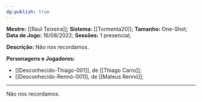 ```yaml
---
dg-publish: true
---
```

**Mestre:** [[Raul Teixeira]];
**Sistema:**  [[Tormenta20]];
**Tamanho:** One-Shot;
**Data de Jogo:** 16/08/2022;
**Sessões:** 1 presencial;

**Descrição:** Não nos recordamos.

**Personagens e Jogadores:**
- [[Desconhecido-Thiago-001]], de [[Thiago Carro]];
- [[Desconhecido-Rennó-001]], de [[Mateus Rennó]];

---
Não nos recordamos.